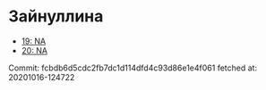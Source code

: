 # Зайнуллина
- [19: NA](19.md)
- [20: NA](20.md)

Commit: fcbdb6d5cdc2fb7dc1d114dfd4c93d86e1e4f061
 fetched at: 20201016-124722
